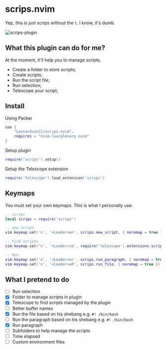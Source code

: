 # scrips.nvim
Yep, this is just scrips without the `t`. I know, it's dumb.

![scrips-plugin](https://user-images.githubusercontent.com/21212048/206950366-11d48b7b-1159-4ec3-a782-3a98debbc190.gif)

## What this plugin can do for me?
At the moment, it'll help you to manage scripts.
- Create a folder to store scripts;
- Create scripts;
- Run the script file;
- Run selection;
- Telescope your script;

## Install
Using Packer
```lua
use {
    "LeonardsonCC/scrips.nvim",
    requires = "nvim-lua/plenary.nvim"
}
```

Setup plugin
```lua
require('scrips').setup()
```

Setup the Telescope extension
```lua
require('telescope').load_extension('scrips')
```

## Keymaps
You must set your own keymaps. This is what I personally use:
```lua
-- scrips
local scrips = require('scrips')

-- new script
vim.keymap.set('n', '<Leader>en', scrips.new_script, { noremap = true })

-- find scripts
vim.keymap.set('n', '<Leader>se', require('telescope').extensions.scrips.find_file, { noremap = true })

-- Run
vim.keymap.set('n', '<Leader>er', scrips.run_paragraph, { noremap = true })
vim.keymap.set('n', '<Leader>eR', scrips.run_file, { noremap = true })
```

## What I pretend to do
- [ ] Run selection
- [X] Folder to manage scripts in plugin
- [X] Telescope to find scripts managed by the plugin
- [ ] Better buffer names
- [X] Run the file based on his shebang e.g. `#! /bin/bash`
- [ ] Run the paragraph based on his shebang e.g. `#! /bin/bash`
- [X] Run paragraph
- [ ] Subfolders to help manage the scripts
- [ ] Time elapsed
- [ ] Custom environment files
